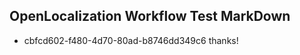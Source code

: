 ## OpenLocalization Workflow Test MarkDown
* cbfcd602-f480-4d70-80ad-b8746dd349c6 
thanks!<!--HONumber=Mar16_HO2-->
